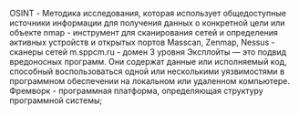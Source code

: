 OSINT - Методика исследования, которая использует общедоступные источники информации для получения данных о конкретной цели или объекте
nmap - инструмент для сканирования сетей и определения активных устройств и открытых портов
Masscan, Zenmap, Nessus - сканеры сетей
m.sppcm.ru - домен 3 уровня
Эксплойты — это подвид вредоносных программ. Они содержат данные или исполняемый код, способный воспользоваться одной или несколькими уязвимостями в программном обеспечении на локальном или удаленном компьютере.
Фремворк - программная платформа, определяющая структуру программной системы;